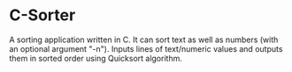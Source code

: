# C-Sorter

A sorting application written in C. It can sort text as well as numbers (with an optional argument "-n"). 
Inputs lines of text/numeric values and outputs them in sorted order using Quicksort algorithm.
